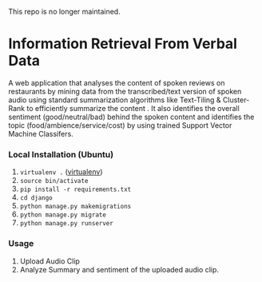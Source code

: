 This repo is no longer maintained.

# Information Retrieval From Verbal Data

A web application that analyses the content of spoken reviews on restaurants by mining data from the transcribed/text version of spoken audio using standard summarization algorithms like Text-Tiling & Cluster-Rank to efficiently summarize the content . It also identifies the overall sentiment (good/neutral/bad) behind the spoken content and identifies the topic (food/ambience/service/cost) by using trained Support Vector Machine Classifers.

### Local Installation (Ubuntu)
1. `virtualenv .` ([virtualenv](virtualenv))
2. `source bin/activate`
3. `pip install -r requirements.txt`
4. `cd django`
5. `python manage.py makemigrations`
6. `python manage.py migrate`
7. `python manage.py runserver`

### Usage
1. Upload Audio Clip
2. Analyze Summary and sentiment of the uploaded audio clip.
